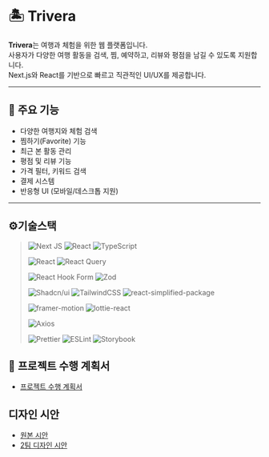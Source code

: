 # 🏝️ Trivera

**Trivera**는 여행과 체험을 위한 웹 플랫폼입니다.  
사용자가 다양한 여행 활동을 검색, 찜, 예약하고, 리뷰와 평점을 남길 수 있도록 지원합니다.  
Next.js와 React를 기반으로 빠르고 직관적인 UI/UX를 제공합니다.

---

## 🚀 주요 기능

- 다양한 여행지와 체험 검색
- 찜하기(Favorite) 기능
- 최근 본 활동 관리
- 평점 및 리뷰 기능
- 가격 필터, 키워드 검색
- 결제 시스템
- 반응형 UI (모바일/데스크톱 지원)

---

## ⚙️기술스택

> ![Next JS](https://img.shields.io/badge/Next-black?style=for-the-badge&logo=next.js&logoColor=white)
> ![React](https://img.shields.io/badge/react-%2320232a.svg?style=for-the-badge&logo=react&logoColor=%2361DAFB)
> ![TypeScript](https://img.shields.io/badge/typescript-%23007ACC.svg?style=for-the-badge&logo=typescript&logoColor=white)
>
> ![React](https://img.shields.io/badge/zustand-%2320232a.svg?style=for-the-badge&logo=react&logoColor=%2361DAFB)
> ![React Query](https://img.shields.io/badge/-React%20Query-FF4154?style=for-the-badge&logo=react%20query&logoColor=white)
>
> ![React Hook Form](https://img.shields.io/badge/React%20Hook%20Form-%23EC5990.svg?style=for-the-badge&logo=reacthookform&logoColor=white)
> ![Zod](https://img.shields.io/badge/zod-%233068b7.svg?style=for-the-badge&logo=zod&logoColor=white)
>
> ![Shadcn/ui](https://img.shields.io/badge/shadcn/ui-8A2BE2?style=for-the-badge&2F&logo=shadcnui&color=131316)
> ![TailwindCSS](https://img.shields.io/badge/tailwindcss-%2338B2AC.svg?style=for-the-badge&logo=tailwind-css&logoColor=white)
> ![react-simplified-package](https://img.shields.io/static/v1?label=react-simplified-package&message=1.2.18&color=<#ECD53F>)
>
> ![framer-motion](https://img.shields.io/static/v1?label=framer-motion&message=12.23.12&color=<#ECD53F>)
> ![lottie-react](https://img.shields.io/static/v1?label=lottie-react&message=2.4.1&color=<#ECD53F>)
>
> ![Axios](https://img.shields.io/badge/-Axios-5A29E4?logo=axios&logoColor=white&labelColor=20232a)
>
> ![Prettier](https://img.shields.io/badge/-Prettier-F7B93E?logo=prettier&logoColor=white&labelColor=20232a)
> ![ESLint](https://img.shields.io/badge/-ESLint-4B32C3?logo=eslint&logoColor=white&labelColor=20232a)
> ![Storybook](https://img.shields.io/badge/-Storybook-FF4785?style=for-the-badge&logo=storybook&logoColor=white)

## 📝 프로젝트 수행 계획서

- [프로젝트 수행 계획서](https://www.notion.so/2-2546f06e588780f7bc07d3ba2bb84016)

## 디자인 시안

- [원본 시안](https://www.figma.com/design/KROZeaQGQncl3HalZmnRc2/%5BCCC%5DGlobalNomad?node-id=0-1&t=O9LIKszPRlqcMP4E-1)
- [2팀 디자인 시안](https://www.figma.com/design/IS1hVmq2ybGGCa2tmEbQwS/2%ED%8C%80-%EA%B8%80%EB%A1%9C%EB%B2%8C-%EB%85%B8%EB%A7%88%EB%93%9C?node-id=35295-12328&t=BYMUGWCC6KhQd1aD-0)
